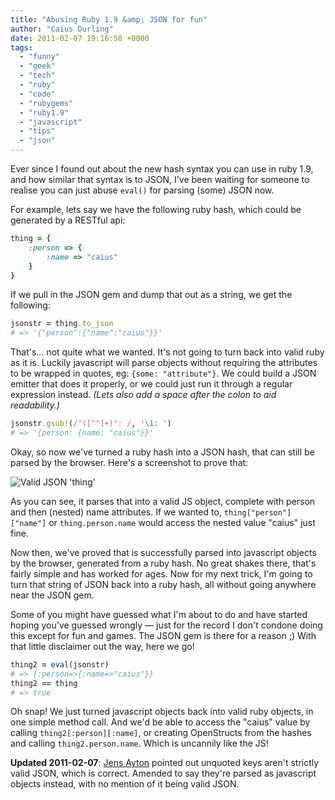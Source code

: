 ```yaml
---
title: "Abusing Ruby 1.9 &amp; JSON for fun"
author: "Caius Durling"
date: 2011-02-07 19:16:58 +0000
tags:
  - "funny"
  - "geek"
  - "tech"
  - "ruby"
  - "code"
  - "rubygems"
  - "ruby1.9"
  - "javascript"
  - "tips"
  - "json"
---
```


Ever since I found out about the new hash syntax you can use in ruby 1.9, and how similar that syntax is to JSON, I've been waiting for someone to realise you can just abuse `eval()` for parsing (some) JSON now.

For example, lets say we have the following ruby hash, which could be generated by a RESTful api:

```ruby
thing = {
    :person => {
        :name => "caius"
    }
}
```

If we pull in the JSON gem and dump that out as a string, we get the following:

```ruby
jsonstr = thing.to_json
# => '{"person":{"name":"caius"}}'
```

That's&hellip; not quite what we wanted. It's not going to turn back into valid ruby as it is. Luckily javascript will parse objects without requiring the attributes to be wrapped in quotes, eg: `{some: "attribute"}`. We could build a JSON emitter that does it properly, or we could just run it through a regular expression instead. *(Lets also add a space after the colon to aid readability.)*

```ruby
jsonstr.gsub!(/"([^"]+)": /, '\1: ')
# => '{person: {name: "caius"}}'
```

Okay, so now we've turned a ruby hash into a JSON hash, that can still be parsed by the browser. Here's a screenshot to prove that:

![Valid JSON 'thing'](http://farm6.static.flickr.com/5300/5425314597_43be5824cf_o.jpg)

As you can see, it parses that into a valid JS object, complete with person and then (nested) name attributes. If we wanted to, `thing["person"]["name"]` or `thing.person.name` would access the nested value "caius" just fine.

Now then, we've proved that is successfully parsed into javascript objects by the browser, generated from a ruby hash. No great shakes there, that's fairly simple and has worked for ages. Now for my next trick, I'm going to turn that string of JSON back into a ruby hash, all without going anywhere near the JSON gem.

Some of you might have guessed what I'm about to do and have started hoping you've guessed wrongly — just for the record I don't condone doing this except for fun and games. The JSON gem is there for a reason ;) With that little disclaimer out the way, here we go!

```ruby
thing2 = eval(jsonstr)
# => {:person=>{:name=>"caius"}}
thing2 == thing
# => true
```

Oh snap! We just turned javascript objects back into valid ruby objects, in one simple method call. And we'd be able to access the "caius" value by calling `thing2[:person][:name]`, or creating OpenStructs from the hashes and calling `thing2.person.name`. Which is uncannily like the JS!

**Updated 2011-02-07**: [Jens Ayton](http://jens.ayton.se/) pointed out unquoted keys aren't strictly valid JSON, which is correct. Amended to say they're parsed as javascript objects instead, with no mention of it being valid JSON.
